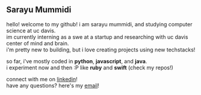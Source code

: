 ## Sarayu Mummidi
hello! welcome to my github! i am sarayu mummidi, and studying computer science at uc davis.  
im currently interning as a swe at a startup and researching with uc davis center of mind and brain.  
i'm pretty new to building, but i love creating projects using new techstacks!  

so far, i've mostly coded in **python**, **javascript**, and **java**.  
i experiment now and then :P like **ruby** and **swift** (check my repos!)


connect with me on [linkedin](https://www.linkedin.com/in/sarayu-mummidi/)!  
have any questions? here's my [email](mailto:sarayu.mummidi@gmail.com)!


<!--
**sarayumummidi/sarayumummidi** is a ✨ _special_ ✨ repository because its `README.md` (this file) appears on your GitHub profile.

Here are some ideas to get you started:

- 🔭 I’m currently working on ...
- 🌱 I’m currently learning ...
- 👯 I’m looking to collaborate on ...
- 🤔 I’m looking for help with ...
- 💬 Ask me about ...
- 📫 How to reach me: ...
- 😄 Pronouns: ...
- ⚡ Fun fact: ...
-->
